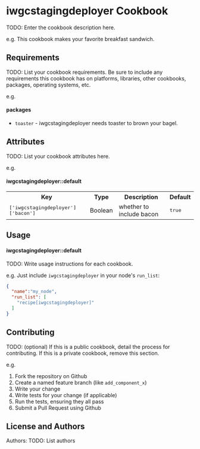 iwgcstagingdeployer Cookbook
============================
TODO: Enter the cookbook description here.

e.g.
This cookbook makes your favorite breakfast sandwich.

Requirements
------------
TODO: List your cookbook requirements. Be sure to include any requirements this cookbook has on platforms, libraries, other cookbooks, packages, operating systems, etc.

e.g.
#### packages
- `toaster` - iwgcstagingdeployer needs toaster to brown your bagel.

Attributes
----------
TODO: List your cookbook attributes here.

e.g.
#### iwgcstagingdeployer::default
<table>
  <tr>
    <th>Key</th>
    <th>Type</th>
    <th>Description</th>
    <th>Default</th>
  </tr>
  <tr>
    <td><tt>['iwgcstagingdeployer']['bacon']</tt></td>
    <td>Boolean</td>
    <td>whether to include bacon</td>
    <td><tt>true</tt></td>
  </tr>
</table>

Usage
-----
#### iwgcstagingdeployer::default
TODO: Write usage instructions for each cookbook.

e.g.
Just include `iwgcstagingdeployer` in your node's `run_list`:

```json
{
  "name":"my_node",
  "run_list": [
    "recipe[iwgcstagingdeployer]"
  ]
}
```

Contributing
------------
TODO: (optional) If this is a public cookbook, detail the process for contributing. If this is a private cookbook, remove this section.

e.g.
1. Fork the repository on Github
2. Create a named feature branch (like `add_component_x`)
3. Write your change
4. Write tests for your change (if applicable)
5. Run the tests, ensuring they all pass
6. Submit a Pull Request using Github

License and Authors
-------------------
Authors: TODO: List authors
